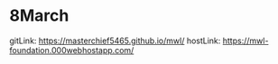 # 8March
gitLink: https://masterchief5465.github.io/mwl/
hostLink: https://mwl-foundation.000webhostapp.com/
